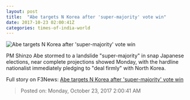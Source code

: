 ```yaml
---
layout: post
title:  "Abe targets N Korea after 'super-majority' vote win"
date: 2017-10-23 02:00:41Z
categories: times-of-india-world
---
```


![Abe targets N Korea after 'super-majority' vote win](https://static.toiimg.com/photo/msid-61178450/61178450.jpg?75630)

PM Shinzo Abe stormed to a landslide "super-majority" in snap Japanese elections, near complete projections showed Monday, with the hardline nationalist immediately pledging to "deal firmly" with North Korea.


Full story on F3News: [Abe targets N Korea after 'super-majority' vote win](http://www.f3nws.com/n/qky2AF)

> Posted on: Monday, October 23, 2017 2:00:41 AM
